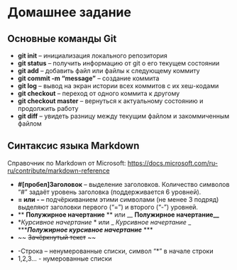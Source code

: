 # Домашнее задание

## Основные команды Git
- **git init** – инициализация локального репозитория
- **git status** – получить информацию от git о его текущем состоянии
- **git add** – добавить файл или файлы к следующему коммиту
- **git commit -m “message”** – создание коммита
- **git log** – вывод на экран истории всех коммитов с их хеш-кодами
- **git checkout** – переход от одного коммита к другому
- **git checkout master** – вернуться к актуальному состоянию и продолжить работу
- **git diff** – увидеть разницу между текущим файлом и закоммиченным файлом
## Синтаксис языка Markdown
Справочник по Markdown от Microsoft:
https://docs.microsoft.com/ru-ru/contribute/markdown-reference
- **#[пробел]Заголовок** – выделение заголовков. Количество символов “#” задаёт уровень заголовка  (поддерживается 6 уровней).
- **= или - –** подчёркиванием этими символами (не менее 3 подряд) выделяют заголовки  первого (“=”) и второго (“-”) уровней.
- ** **Полужирное начертание** ** или __ **Полужирное начертание__**
- **Курсивное начертание* * или _ _Курсивное начертание_ _
******Полужирное курсивное начертание*** ***
- ~~ ~~Зачёркнутый текст~~ ~~
* -Строка – ненумерованные списки, символ “*” в начале строки
* 1,2,3... - нумерованные списки



